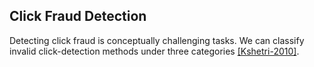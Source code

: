 ## Click Fraud Detection

Detecting click fraud is conceptually challenging tasks. We can classify invalid click-detection methods under three categories [[Kshetri-2010]](../papers/Kshetri10_The-economics-of-click-fraud.md). 

